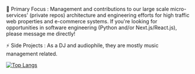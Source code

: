  
👯 Primary Focus : Management and contributions to our  large scale micro-services' (private repos) architecture and engineering efforts for high traffic web properties and e-commerce systems.  If you're looking for opportunities in software engineering (Python and/or Next.js/React.js), please message me directly!

⚡ Side Projects : As a DJ and audiophile, they are mostly music management related.
<!--
**jskills/jskills** is a ✨ _special_ ✨ repository because its `README.md` (this file) appears on your GitHub profile.

Here are some ideas to get you started:

- 🔭 I’m currently working on ...
- 🌱 I’m currently learning ...
- 👯 I’m looking to collaborate on ...
- 🤔 I’m looking for help with ...
- 💬 Ask me about ...
- 📫 How to reach me: ...
- 😄 Pronouns: ...
- ⚡ Fun fact: ...
-->

<!--
[![jskills' Public GitHub stats](https://github-readme-stats.vercel.app/api?username=jskills&count_private=true&include_all_commits=true&show_icons=true&theme=tokyonight&hide=contribs&custom_title=Public_Stats)](https://github.com/anuraghazra/github-readme-stats)
-->

[![Top Langs](https://github-readme-stats.vercel.app/api/top-langs/?username=jskills&count_private=true&include_all_commits=true&show_icons=true&theme=tokyonight&layout=compact&hide=html,css)](https://github.com/anuraghazra/github-readme-stats)
